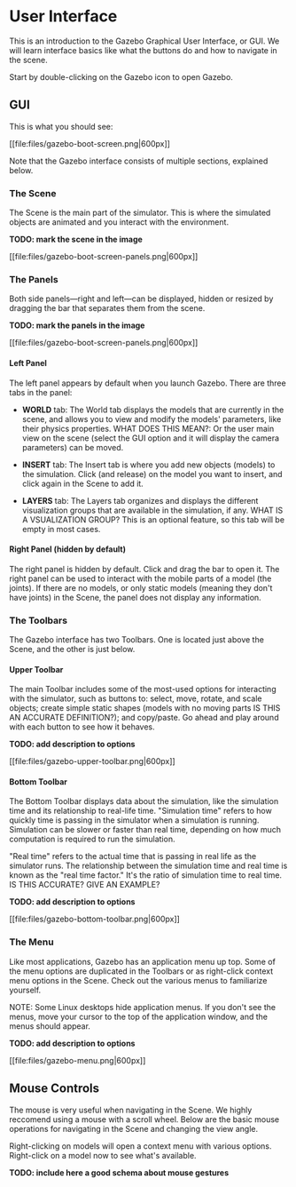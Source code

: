 # User Interface

This is an introduction to the Gazebo Graphical User Interface, or GUI. We will learn interface basics like what the buttons do and how to navigate in the scene. 

Start by double-clicking on the Gazebo icon to open Gazebo. 

## GUI

This is what you should see:

[[file:files/gazebo-boot-screen.png|600px]]

Note that the Gazebo interface consists of multiple sections, explained below. 

### The Scene

The Scene is the main part of the simulator. This is where the simulated
objects are animated and you interact with the environment. 

**TODO: mark the scene in the image**

[[file:files/gazebo-boot-screen-panels.png|600px]]

### The Panels

Both side panels—right and left—can be displayed, hidden or resized by dragging
the bar that separates them from the scene.

**TODO: mark the panels in the image**

[[file:files/gazebo-boot-screen-panels.png|600px]]

#### Left Panel

The left panel appears by default when you launch Gazebo. There are three tabs
in the panel:

* **WORLD** tab: The World tab displays the models that are currently in the
  scene, and allows you to view and modify the models' parameters, like their
physics properties. WHAT DOES THIS MEAN?: Or the user main view on the scene
(select the GUI option and it will display the camera parameters) can be moved.

* **INSERT** tab: The Insert tab is where you add new objects (models) to the
  simulation. Click (and release) on the model you want to insert, and click
again in the Scene to add it.


* **LAYERS** tab: The Layers tab organizes and displays the different
  visualization groups that are available in the simulation, if any. WHAT IS A
VSUALIZATION GROUP? This is an optional feature, so this tab will be empty in
most cases.

#### Right Panel (hidden by default)

The right panel is hidden by default. Click and drag the bar to open it. The
right panel can be used to interact with the mobile parts of a model (the
joints). If there are no models, or only static models (meaning they don't have
joints) in the Scene, the panel does not display any information.

### The Toolbars

The Gazebo interface has two Toolbars. One is located just above the Scene, and
the other is just below.

#### Upper Toolbar

The main Toolbar includes some of the most-used options for interacting with
the simulator, such as buttons to: select, move, rotate, and scale objects;
create simple static shapes (models with no moving parts IS THIS AN ACCURATE
DEFINITION?); and copy/paste. Go ahead and play around with each button to see
how it behaves.

**TODO: add description to options**

[[file:files/gazebo-upper-toolbar.png|600px]]

#### Bottom Toolbar

The Bottom Toolbar displays data about the simulation, like the simulation time
and its relationship to real-life time. "Simulation time" refers to how quickly
time is passing in the simulator when a simulation is running.  Simulation can
be slower or faster than real time, depending on how much computation is
required to run the simulation. 

"Real time" refers to the actual time that is passing in real life as the
simulator runs. The relationship between the simulation time and real time is
known as the "real time factor." It's the ratio of simulation time to real
time.   IS THIS ACCURATE? GIVE AN EXAMPLE?

**TODO: add description to options**

[[file:files/gazebo-bottom-toolbar.png|600px]]

### The Menu 

Like most applications, Gazebo has an application menu up top. Some of the menu
options are duplicated in the Toolbars or as right-click context menu options
in the Scene. Check out the various menus to familiarize yourself. 

NOTE: Some Linux desktops hide application menus. If you don't see the
menus, move your cursor to the top of the application window, and the menus
should appear. 

**TODO: add description to options**

[[file:files/gazebo-menu.png|600px]]

## Mouse Controls

The mouse is very useful when navigating in the Scene. We highly reccomend
using a mouse with a scroll wheel.  Below are the basic mouse operations for
navigating in the Scene and changing the view angle.

Right-clicking on models will open a context menu with various options.
Right-click on a model now to see what's available. 

**TODO: include here a good schema about mouse gestures**

~~~ image: mouse gestures schema ~~~

